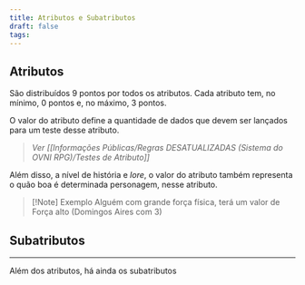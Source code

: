 ```yaml
---
title: Atributos e Subatributos
draft: false
tags:
---
```

## Atributos
São distribuídos 9 pontos por todos os atributos.
Cada atributo tem, no mínimo, 0 pontos e, no máximo, 3 pontos.

O valor do atributo define a quantidade de dados que devem ser lançados para um teste desse atributo.
> *Ver [[Informações Públicas/Regras DESATUALIZADAS (Sistema do OVNI RPG)/Testes de Atributo]]*

Além disso, a nível de história e *lore*, o valor do atributo também representa o quão boa é determinada personagem, nesse atributo.
>[!Note] Exemplo
>Alguém com grande força física, terá um valor de Força alto (Domingos Aires com 3)

## Subatributos
---
Além dos atributos, há ainda os subatributos